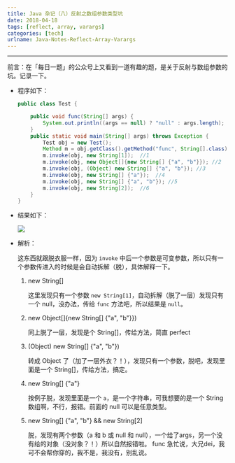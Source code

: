 ```yaml
---
title: Java 杂记（八）反射之数组参数类型坑
date: 2018-04-18
tags: [reflect, array, varargs]
categories: [tech]
urlname: Java-Notes-Reflect-Array-Varargs
---
```

***

前言：在「每日一题」的公众号上又看到一道有趣的题，是关于反射与数组参数的坑。记录一下。


<!--more-->

-   程序如下：
    
    ```java
    public class Test {
    
        public void func(String[] args) {
            System.out.println((args == null) ? "null" : args.length);
        }
        public static void main(String[] args) throws Exception {
            Test obj = new Test();
            Method m = obj.getClass().getMethod("func", String[].class);
            m.invoke(obj, new String[1]);  //1
            m.invoke(obj, new Object[]{new String[] {"a", "b"}}); //2
            m.invoke(obj, (Object) new String[] {"a", "b"}); //3
            m.invoke(obj, new String[] {"a"});  //4
            m.invoke(obj, new String[] {"a", "b"}); //5
            m.invoke(obj, new String[2]);  //6
        }
    }
    ```

-   结果如下：

    ![](https://image-1251774567.cosgz.myqcloud.com/blog/2018-04-18-124424.jpg)
    
-   解析：

    这东西就跟脱衣服一样，因为 `invoke` 中后一个参数是可变参数，所以只有一个参数传进入的时候是会自动拆解（脱），具体解释一下。

    1.  new String[] 
    
        这里发现只有一个参数 `new String[1]`，自动拆解（脱了一层）发现只有一个 null，没办法，传给 `func` 方法吧，所以结果是 `null`。
        
    2.  new Object[]{new String[] {"a", "b"}})
    
        同上脱了一层，发现是个 String[]，传给方法，简直 perfect
        
    3. (Object) new String[] {"a", "b"})
        
        转成 Object 了（加了一层外衣？！），发现只有一个参数，脱吧，发现里面是一个 String[]，传给方法，搞定。

    4.  new String[] {"a"}
    
        按例子脱，发现里面是一个 `a`，是一个字符串，可我想要的是一个 String数组啊，不行，报错。前面的 null 可以是任意类型。
        
    5.  new String[] {"a", "b"} && new String[2]

        脱，发现有两个参数（a 和 b 或 null 和 null），一个给了args，另一个没 有给的对象（没对象？！）所以自然报错啦。
        func 急忙说，大兄dei，我可不会帮你穿的，我不是，我没有，别乱说。

